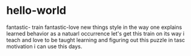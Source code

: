 # hello-world
fantastic- train
fantastic-love new things  style in the way one explains learned behavior as a natuarl occurrence let's get this train on its way i teach and love to be taught learning and        figuring out this puzzle in tasc motivation i can use this days.
